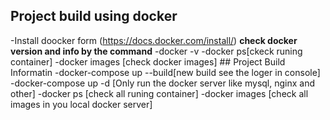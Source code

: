 ## Project build using docker
-Install doocker form (https://docs.docker.com/install/)
**check docker version and info by the command**
-docker -v
-docker ps[ckeck runing container]
-docker images [check docker images]
	## Project Build Informatin
	-docker-compose up --build[new build see the loger in console]
	-docker-compose up -d [Only run the docker server like mysql, nginx and other]
	-docker ps [check all runing container]
	-docker images [check all images in you local docker server]